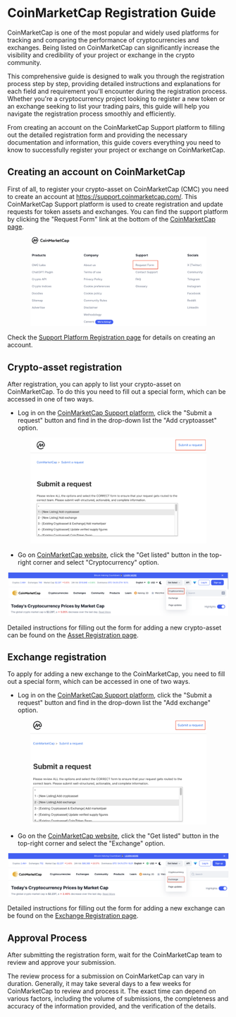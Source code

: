 # CoinMarketCap Registration Guide

CoinMarketCap is one of the most popular and widely used platforms for tracking and comparing the performance of cryptocurrencies and exchanges. Being listed on CoinMarketCap can significantly increase the visibility and credibility of your project or exchange in the crypto community.

This comprehensive guide is designed to walk you through the registration process step by step, providing detailed instructions and explanations for each field and requirement you'll encounter during the registration process. Whether you're a cryptocurrency project looking to register a new token or an exchange seeking to list your trading pairs, this guide will help you navigate the registration process smoothly and efficiently.

From creating an account on the CoinMarketCap Support platform to filling out the detailed registration form and providing the necessary documentation and information, this guide covers everything you need to know to successfully register your project or exchange on CoinMarketCap.

## Creating an account on CoinMarketCap

First of all, to register your crypto-asset on CoinMarketCap (CMC) you need to create an account at https://support.coinmarketcap.com/. This CoinMarketCap Support platform is used to create registration and update requests for token assets and exchanges. You can find the support platform by clicking the "Request Form" link at the bottom of the [CoinMarketCap page](https://coinmarketcap.com/).

<p align="center"><img src="./.assets/request_form_link.png" alt="Link to the CMC support platform" style="width: 400px"/></p>

Check the [Support Platform Registration page](./SupportPlatformRegistration.md) for details on creating an account.

## Crypto-asset registration

After registration, you can apply to list your crypto-asset on CoinMarketCap. To do this you need to fill out a special form, which can be accessed in one of two ways.

- Log in on the [CoinMarketCap Support platform](https://support.coinmarketcap.com/), click the "Submit a request" button and find in the drop-down list the "Add cryptoasset" option.

<p align="center"><img src="./.assets/access_to_add_asset_form1.png" alt="Add crypto-asset form on the CMC support platform" style="width: 400px"/></p>

- Go on [CoinMarketCap website](https://coinmarketcap.com/), click the "Get listed" button in the top-right corner and select "Cryptocurrency" option.

<p align="center"><img src="./.assets/access_to_add_asset_form2.png" alt="Add crypto-asset form on the CMC support platform" style="width: 500px"/></p>

Detailed instructions for filling out the form for adding a new crypto-asset can be found on the [Asset Registration page](./AssetRegistration.md).

## Exchange registration

To apply for adding a new exchange to the CoinMarketCap, you need to fill out a special form, which can be accessed in one of two ways.

- Log in on the [CoinMarketCap Support platform](https://support.coinmarketcap.com/), click the "Submit a request" button and find in the drop-down list the "Add exchange" option.

<p align="center"><img src="./.assets/access_to_add_exchange_form1.png" alt="Add crypto-asset form on the CMC support platform" style="width: 400px"/></p>

- Go on the [CoinMarketCap website](https://coinmarketcap.com/), click the "Get listed" button in the top-right corner and select the "Exchange" option.

<p align="center"><img src="./.assets/access_to_add_exchange_form2.png" alt="Add crypto-asset form on the CMC support platform" style="width: 500px"/></p>

Detailed instructions for filling out the form for adding a new exchange can be found on the [Exchange Registration page](./ExchangeRegistration.md).

## Approval Process

After submitting the registration form, wait for the CoinMarketCap team to review and approve your submission. 

The review process for a submission on CoinMarketCap can vary in duration. Generally, it may take several days to a few weeks for CoinMarketCap to review and process it. The exact time can depend on various factors, including the volume of submissions, the completeness and accuracy of the information provided, and the verification of the details.
